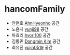 # hancomFamily

* 안현호 [AhnHyeonho](https://github.com/AhnHyeonho) 공간
* 노윤지 [yunji98](https://github.com/yunji98) 공간 
* 마효리 [hyori100](https://github.com/hyori100) 공간 
* 김동민 [Dongmin Kim](https://github.com/DongminKim94) 공간 
* 최유진 [yujin0519](https://github.com/cyj2857) 공간 

